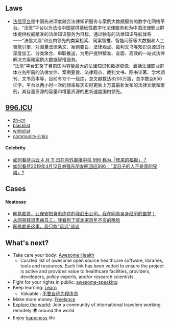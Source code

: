 
## Laws
- [法信平台](http://www.faxin.cn/keyword/index.aspx)是中国先进深度融合法律知识服务与案例大数据服务的数字化网络平台。“法信”平台以为法治中国提供基础性数字化法律服务和为中国法律职业群体提供权威精准的法律知识服务为目标，通过独有的法律知识导航体系——“法信大纲”和业内领先的类案检索、同案智推、智能问答等大数据和人工智能引擎，对海量法律条文、案例要旨、法律观点、裁判文书等知识资源进行深度加工、分类聚合、串联推送，为用户提供精准、全面、高效的一站式法律解决方案和案例大数据智推服务。  
  “法信”平台汇聚了目前国内容量最大的法律知识和数据资源，囊括法律职业群体业务所需的法律文件、案例要旨、法律观点、裁判文书、图书论著、学术期刊、文书范本等，目前有12个一级库，总文献数达8200万篇，总字数达650亿字。平台以两小时一次的频率每天实时更新上万篇最新发布的法律文献和案例，其存量资源的容量和增量资源的更新速度国内领先。



## [996.ICU](https://github.com/996icu/996.ICU)
- [zh-cn](https://github.com/996icu/996.ICU/blob/master/README_CN.md)
- [blacklist](https://github.com/996icu/996.ICU/tree/master/blacklist)
- [whitelist](https://github.com/996icu/996.ICU/tree/master/whitelist)
- [community-links](https://github.com/996icu/996.ICU#community-powers)
#### Celebrity
- [如何看待马云 4 月 11 日在内外直播中将 996 称为「修来的福报」？](https://www.zhihu.com/question/319774219/answer/649392437)
- [如何看待2019年4月12日刘强东朋友圈回应996：「混日子的人不是我的兄弟」?](https://www.zhihu.com/question/319856949)



## Cases
#### Neatease
- [网易裁员，让保安把身患绝症的我赶出公司。我在网易亲身经历的噩梦！](https://mp.weixin.qq.com/s/FW7uR5t6UMMxgkCcAvk-MA)
- [从网易辞退患病员工，我看到了资本家百年不变的嘴脸](https://mp.weixin.qq.com/s/752vKTiyMwpCXwM_sapEvg)
- [网易裁员这事，我只能“远远”谈谈](https://mp.weixin.qq.com/s/gSVpeNBYp87EIVw5FDjBrQ)



## What's next?
- Take care your body: [Awesome Health](https://github.com/kakoni/awesome-healthcare)
  - Curated list of awesome open source healthcare software, libraries, tools and resources. Each link has been vetted to ensure the project is active and provides value to healthcare facilities, providers, developers, policy experts, and/or research scientists.
- Fight for your rights in public: [awesome-speaking](https://github.com/matteofigus/awesome-speaking)
- Keep learning: [Learn](programming-and-development#Learn)
  - Valuable : [不要自称为程序员](http://www.ruanyifeng.com/blog/2011/10/dont_call_yourself_a_programmer.html)
- Make more money: [Freelance](programming-and-development#Freelance)
- [Explore the world](https://nomadlist.com/): Join a community of international travelers working remotely 🌍 around the world
- Enjoy [happiness](https://en.wikipedia.org/wiki/Happiness) life

